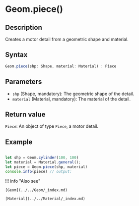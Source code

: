 # Geom.piece()

## Description
Creates a motor detail from a geometric shape and material.

## Syntax
```javascript
Geom.piece(shp: Shape, material: Material) : Piece
```

## Parameters
- `shp` (Shape, mandatory): The geometric shape of the detail.
- `material` (Material, mandatory): The material of the detail.

## Return value
`Piece`: An object of type `Piece`, a motor detail.

## Example
```javascript linenums="1"

let shp = Geom.cylinder(100, 100)
let material = Material.general();
let piece = Geom.piece(shp, material)
console.info(piece) // output:
```

!!! info "Also see"

    [Geom](../../Geom/_index.md)

    [Material](../../Material/_index.md)